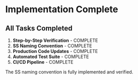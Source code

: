 # Implementation Complete

## All Tasks Completed

1. **Step-by-Step Verification** - COMPLETE
2. **SS Naming Convention** - COMPLETE  
3. **Production Code Updates** - COMPLETE
4. **Automated Test Suite** - COMPLETE
5. **CI/CD Pipeline** - COMPLETE

The SS naming convention is fully implemented and verified.
